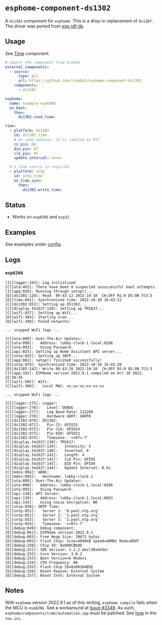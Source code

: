 # `esphome-component-ds1302`

A `ds1302` component for `esphome`. This is a drop-in replacement of `ds1307`.
The driver was ported from
[esp-idf-lib](https://github.com/UncleRus/esp-idf-lib).

## Usage

See [Time](https://esphome.io/components/time.html) component.

```yaml
# import the component from GitHub
external_components:
  - source:
      type: git
      url: https://github.com/trombik/esphome-component-ds1302
    components:
      - ds1302

esphome:
  name: example-esp8266
  on_boot:
    then:
      ds1302.read_time:

time:
  - platform: ds1302
    id: ds1302_time
    # on some modules, CS is labeled as RST
    cs_pin: D8
    dio_pin: D7
    clk_pin: D5
    update_interval: never

  # a time source is required
  - platform: sntp
    id: sntp_time
    on_time_sync:
      then:
        ds1302.write_time:
```

## Status

* Works on `esp8266` and `esp32`

## Examples

See examples under [config](config).

## Logs

### `esp8266`

```console
[I][logger:243]: Log initialized
[C][ota:465]: There have been 0 suspected unsuccessful boot attempts.
[I][app:029]: Running through setup()...
[D][ds1302:128]: Read  09:43:12 2022-10-10  CH:OFF RS:0 DS:ON TCS:5
[D][time:041]: Synchronized time: 2022-10-10 16:43:12
[C][ds1302:051]: Setting up DS1302...
[C][display.tm1637:128]: Setting up TM1637...
[C][wifi:037]: Setting up WiFi...
[D][wifi:384]: Starting scan...
[D][wifi:399]: Found networks:

... snipped WiFi logs ...

[C][ota:089]: Over-The-Air Updates:
[C][ota:090]:   Address: lobby-clock-1.local:8266
[C][ota:093]:   Using Password.
[C][api:025]: Setting up Home Assistant API server...
[C][sntp:025]: Setting up SNTP...
[I][app:062]: setup() finished successfully!
[D][sntp:074]: Synchronized time: 2022-10-10 16:43:20
[D][ds1302:142]: Write 09:43:20 2022-10-10  CH:OFF RS:0 DS:ON TCS:5
[I][app:102]: ESPHome version 2022.9.1 compiled on Oct 10 2022, 15:56:45
[C][wifi:502]: WiFi:
[C][wifi:360]:   Local MAC: xx:xx:xx:xx:xx:xx

... snipped WiFi logs ...

[C][logger:275]: Logger:
[C][logger:276]:   Level: DEBUG
[C][logger:277]:   Log Baud Rate: 115200
[C][logger:278]:   Hardware UART: UART0
[C][ds1302:070]: DS1302:
[C][ds1302:071]:   Pin CS: GPIO15
[C][ds1302:072]:   Pin CLK: GPIO14
[C][ds1302:073]:   Pin DIO: GPIO13
[C][ds1302:074]:   Timezone: '<+07>-7'
[C][display.tm1637:138]: TM1637:
[C][display.tm1637:139]:   Intensity: 5
[C][display.tm1637:140]:   Inverted: 0
[C][display.tm1637:141]:   Length: 4
[C][display.tm1637:142]:   CLK Pin: GPIO5
[C][display.tm1637:143]:   DIO Pin: GPIO4
[C][display.tm1637:144]:   Update Interval: 0.5s
[C][mdns:094]: mDNS:
[C][mdns:095]:   Hostname: lobby-clock-1
[C][ota:089]: Over-The-Air Updates:
[C][ota:090]:   Address: lobby-clock-1.local:8266
[C][ota:093]:   Using Password.
[C][api:138]: API Server:
[C][api:139]:   Address: lobby-clock-1.local:6053
[C][api:143]:   Using noise encryption: NO
[C][sntp:050]: SNTP Time:
[C][sntp:051]:   Server 1: '0.pool.ntp.org'
[C][sntp:052]:   Server 2: '1.pool.ntp.org'
[C][sntp:053]:   Server 3: '2.pool.ntp.org'
[C][sntp:054]:   Timezone: '<+07>-7'
[C][debug:049]: Debug component:
[D][debug:061]: ESPHome version 2022.9.1
[D][debug:065]: Free Heap Size: 39672 bytes
[D][debug:093]: Flash Chip: Size=4096kB Speed=40MHz Mode=DOUT
[D][debug:250]: Chip ID: 0x000CB68D
[D][debug:251]: SDK Version: 2.2.2-dev(38a443e)
[D][debug:252]: Core Version: 3.0.2
[D][debug:253]: Boot Version=6 Mode=1
[D][debug:254]: CPU Frequency: 80
[D][debug:255]: Flash Chip ID=0x0016405E
[D][debug:256]: Reset Reason: External System
[D][debug:257]: Reset Info: External System
```

## Notes

With `esphome` version 2022.9.1 as of this writing, `esphome compile` fails
when the MCU is `esp8266`. See a workaround at
[Issue #3348](https://github.com/esphome/issues/issues/3348).
As such, `esphome/components/time/automation.cpp` must be patched. See
[how](https://github.com/trombik/esphome-component-ds1302/blob/main/tox.ini#L26)
in the `tox.ini`.
